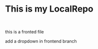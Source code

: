 # This is my LocalRepo
<br>
 <p>this is a fronted file</p>
 <p>add a dropdown in frontend branch</p>
 
